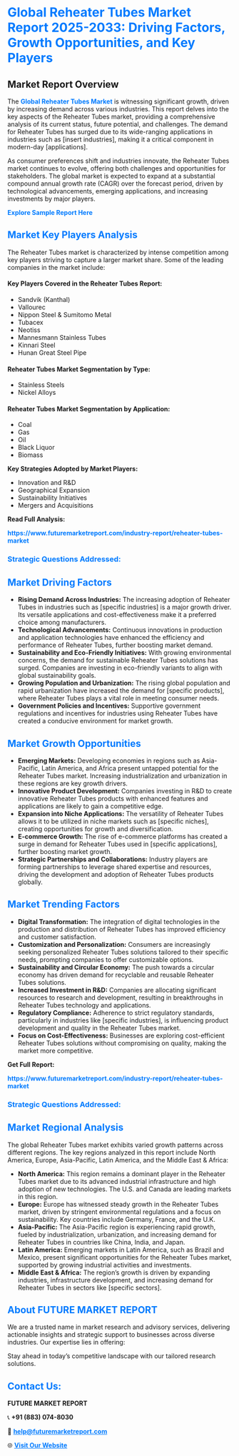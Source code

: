 <h1 style="color: #007BFF;">Global Reheater Tubes Market Report 2025-2033: Driving Factors, Growth Opportunities, and Key Players</h1>

<section id="overview">
<h2>Market Report Overview</h2>
<p>The <a href="https://www.futuremarketreport.com/industry-report/reheater-tubes-market" style="color: #007BFF; text-decoration: none;"><strong>Global Reheater Tubes Market</strong></a> is witnessing significant growth, driven by increasing demand across various industries. This report delves into the key aspects of the Reheater Tubes market, providing a comprehensive analysis of its current status, future potential, and challenges. The demand for Reheater Tubes has surged due to its wide-ranging applications in industries such as [insert industries], making it a critical component in modern-day [applications].</p>
<p>As consumer preferences shift and industries innovate, the Reheater Tubes market continues to evolve, offering both challenges and opportunities for stakeholders. The global market is expected to expand at a substantial compound annual growth rate (CAGR) over the forecast period, driven by technological advancements, emerging applications, and increasing investments by major players.</p>
</section>

<section id="overview">
<p><a href="https://www.futuremarketreport.com/request-sample/reportId=31488" style="color: #007BFF; text-decoration: none;"><strong>Explore Sample Report Here</strong></a></p>
</section>

<section id="key-players">
<h2 style="color: #007BFF;">Market Key Players Analysis</h2>
<p>The Reheater Tubes market is characterized by intense competition among key players striving to capture a larger market share. Some of the leading companies in the market include:</p>
<h4>Key Players Covered in the Reheater Tubes Report:</h4>
<ul><li>Sandvik (Kanthal)</li><li>Vallourec</li><li>Nippon Steel &amp; Sumitomo Metal</li><li>Tubacex</li><li>Neotiss</li><li>Mannesmann Stainless Tubes</li><li>Kinnari Steel</li><li>Hunan Great Steel Pipe</li></ul>
<h4>Reheater Tubes Market Segmentation by Type:</h4>
<ul><li>Stainless Steels</li><li>Nickel Alloys</li></ul>

<h4>Reheater Tubes Market Segmentation by Application:</h4>
<ul><li>Coal</li><li>Gas</li><li>Oil</li><li>Black Liquor</li><li>Biomass</li></ul>
<p><strong>Key Strategies Adopted by Market Players:</strong></p>
<ul>
<li>Innovation and R&D</li>
<li>Geographical Expansion</li>
<li>Sustainability Initiatives</li>
<li>Mergers and Acquisitions</li>
</ul>
</section>

<section>
<p><strong>Read Full Analysis: </strong></p><a href="https://www.futuremarketreport.com/industry-report/reheater-tubes-market" style="color: #007BFF; text-decoration: none;"><strong>https://www.futuremarketreport.com/industry-report/reheater-tubes-market</strong></a>
<h3 style="color: #007BFF;">Strategic Questions Addressed:</h3>
</section>

<section id="driving-factors">
<h2 style="color: #007BFF;">Market Driving Factors</h2>
<ul>
<li><strong>Rising Demand Across Industries:</strong> The increasing adoption of Reheater Tubes in industries such as [specific industries] is a major growth driver. Its versatile applications and cost-effectiveness make it a preferred choice among manufacturers.</li>
<li><strong>Technological Advancements:</strong> Continuous innovations in production and application technologies have enhanced the efficiency and performance of Reheater Tubes, further boosting market demand.</li>
<li><strong>Sustainability and Eco-Friendly Initiatives:</strong> With growing environmental concerns, the demand for sustainable Reheater Tubes solutions has surged. Companies are investing in eco-friendly variants to align with global sustainability goals.</li>
<li><strong>Growing Population and Urbanization:</strong> The rising global population and rapid urbanization have increased the demand for [specific products], where Reheater Tubes plays a vital role in meeting consumer needs.</li>
<li><strong>Government Policies and Incentives:</strong> Supportive government regulations and incentives for industries using Reheater Tubes have created a conducive environment for market growth.</li>
</ul>
</section>

<section id="growth-opportunities">
<h2 style="color: #007BFF;">Market Growth Opportunities</h2>
<ul>
<li><strong>Emerging Markets:</strong> Developing economies in regions such as Asia-Pacific, Latin America, and Africa present untapped potential for the Reheater Tubes market. Increasing industrialization and urbanization in these regions are key growth drivers.</li>
<li><strong>Innovative Product Development:</strong> Companies investing in R&D to create innovative Reheater Tubes products with enhanced features and applications are likely to gain a competitive edge.</li>
<li><strong>Expansion into Niche Applications:</strong> The versatility of Reheater Tubes allows it to be utilized in niche markets such as [specific niches], creating opportunities for growth and diversification.</li>
<li><strong>E-commerce Growth:</strong> The rise of e-commerce platforms has created a surge in demand for Reheater Tubes used in [specific applications], further boosting market growth.</li>
<li><strong>Strategic Partnerships and Collaborations:</strong> Industry players are forming partnerships to leverage shared expertise and resources, driving the development and adoption of Reheater Tubes products globally.</li>
</ul>
</section>

<section id="trending-factors">
<h2 style="color: #007BFF;">Market Trending Factors</h2>
<ul>
<li><strong>Digital Transformation:</strong> The integration of digital technologies in the production and distribution of Reheater Tubes has improved efficiency and customer satisfaction.</li>
<li><strong>Customization and Personalization:</strong> Consumers are increasingly seeking personalized Reheater Tubes solutions tailored to their specific needs, prompting companies to offer customizable options.</li>
<li><strong>Sustainability and Circular Economy:</strong> The push towards a circular economy has driven demand for recyclable and reusable Reheater Tubes solutions.</li>
<li><strong>Increased Investment in R&D:</strong> Companies are allocating significant resources to research and development, resulting in breakthroughs in Reheater Tubes technology and applications.</li>
<li><strong>Regulatory Compliance:</strong> Adherence to strict regulatory standards, particularly in industries like [specific industries], is influencing product development and quality in the Reheater Tubes market.</li>
<li><strong>Focus on Cost-Effectiveness:</strong> Businesses are exploring cost-efficient Reheater Tubes solutions without compromising on quality, making the market more competitive.</li>
</ul>
</section>

<section>
<p><strong>Get Full Report: </strong></p><a href="https://www.futuremarketreport.com/industry-report/reheater-tubes-market" style="color: #007BFF; text-decoration: none;"><strong>https://www.futuremarketreport.com/industry-report/reheater-tubes-market</strong></a>
<h3 style="color: #007BFF;">Strategic Questions Addressed:</h3>
</section>


<section id="regional-analysis">
<h2 style="color: #007BFF;">Market Regional Analysis</h2>
<p>The global Reheater Tubes market exhibits varied growth patterns across different regions. The key regions analyzed in this report include North America, Europe, Asia-Pacific, Latin America, and the Middle East & Africa:</p>
<ul>
<li><strong>North America:</strong> This region remains a dominant player in the Reheater Tubes market due to its advanced industrial infrastructure and high adoption of new technologies. The U.S. and Canada are leading markets in this region.</li>
<li><strong>Europe:</strong> Europe has witnessed steady growth in the Reheater Tubes market, driven by stringent environmental regulations and a focus on sustainability. Key countries include Germany, France, and the U.K.</li>
<li><strong>Asia-Pacific:</strong> The Asia-Pacific region is experiencing rapid growth, fueled by industrialization, urbanization, and increasing demand for Reheater Tubes in countries like China, India, and Japan.</li>
<li><strong>Latin America:</strong> Emerging markets in Latin America, such as Brazil and Mexico, present significant opportunities for the Reheater Tubes market, supported by growing industrial activities and investments.</li>
<li><strong>Middle East & Africa:</strong> The region’s growth is driven by expanding industries, infrastructure development, and increasing demand for Reheater Tubes in sectors like [specific sectors].</li>
</ul>
</section>

<footer>
<h2 style="color: #007BFF;">About FUTURE MARKET REPORT</h2>
<p>We are a trusted name in market research and advisory services, delivering actionable insights and strategic support to businesses across diverse industries. Our expertise lies in offering:</p>

<p>Stay ahead in today’s competitive landscape with our tailored research solutions.</p>

<h2 style="color: #007BFF;">Contact Us:</h2>
<p><strong>FUTURE MARKET REPORT</strong></p>
<p>📞 <strong>+91 (883) 074-8030</strong></p>
<p>📧 <strong><a href="mailto:help@futuremarketreport.com" style="color: #007BFF;">help@futuremarketreport.com</a></strong></p>
<p>🌐 <strong><a href="https://www.futuremarketreport.com/" style="color: #007BFF;">Visit Our Website</a></strong></p>
</footer>